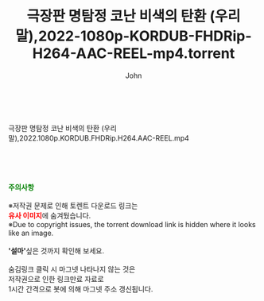 ﻿---
layout: post
title:  "극장판 명탐정 코난 비색의 탄환 (우리말),2022-1080p-KORDUB-FHDRip-H264-AAC-REEL-mp4.torrent"
author: John
categories: [ 애니메이션 ]
tags: [  ]
image:  
description: "극장판 명탐정 코난 비색의 탄환 (우리말),2022-1080p-KORDUB-FHDRip-H264-AAC-REEL-mp4 torrent 정보 공유"
toc: true
toc_sticky: true
---

<br>
<div class="view-img">
<a class="view_image" href="https://torrentmobile60.com/bbs/view_image.php?fn=%2Fdata%2Ffile%2Fani%2F3735182707_1rVvuPDd_cdd504696cc167bd8291b93d7b53e55229626953.jpg" target="_blank"><img alt="" class="img-tag" content="https://torrentmobile60.com/data/file/ani/3735182707_1rVvuPDd_cdd504696cc167bd8291b93d7b53e55229626953.jpg" itemprop="image" src="https://torrentmobile60.com/data/file/ani/3735182707_1rVvuPDd_cdd504696cc167bd8291b93d7b53e55229626953.jpg"/></a><a class="view_image" href="https://torrentmobile60.com/bbs/view_image.php?fn=%2Fdata%2Ffile%2Fani%2F3735182707_bZg27qMP_cfb55af65142c6ceaed5272524eff037c50b7ee2.jpg" target="_blank"><img alt="" class="img-tag" content="https://torrentmobile60.com/data/file/ani/3735182707_bZg27qMP_cfb55af65142c6ceaed5272524eff037c50b7ee2.jpg" itemprop="image" src="https://torrentmobile60.com/data/file/ani/3735182707_bZg27qMP_cfb55af65142c6ceaed5272524eff037c50b7ee2.jpg"/></a></div><div class="view-content" itemprop="description">
<p>극장판 명탐정 코난 비색의 탄환 (우리말),2022.1080p.KORDUB.FHDRip.H264.AAC-REEL.mp4<br/></p> </div>
    
<br><br><br>
<p data-ke-size="size16"><b><span style="color: green;">주의사항</span></b><br /><br />※저작권 문제로 인해 토렌트 다운로드 링크는<br /><b><span style="color: red;">유사 이미지</span></b>에 숨겨뒀습니다.<br />※Due to copyright issues, the torrent download link is hidden where it looks like an image.<br /><br /><b>'설마'</b>싶은 것까지 확인해 보세요.<br /><br />숨김링크 클릭 시 마그넷 나타나지 않는 것은<br />저작권으로 인한 링크만료 자료로<br />1시간 간격으로 봇에 의해 마그넷 주소 갱신됩니다.</p>
